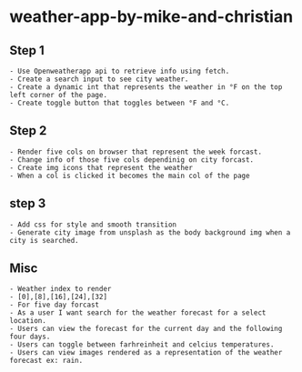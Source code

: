 # weather-app-by-mike-and-christian

## Step 1

    - Use Openweatherapp api to retrieve info using fetch.
    - Create a search input to see city weather.
    - Create a dynamic int that represents the weather in °F on the top left corner of the page.
    - Create toggle button that toggles between °F and °C.

## Step 2

    - Render five cols on browser that represent the week forcast.
    - Change info of those five cols dependinig on city forcast.
    - Create img icons that represent the weather
    - When a col is clicked it becomes the main col of the page

## step 3

    - Add css for style and smooth transition
    - Generate city image from unsplash as the body background img when a city is searched.

## Misc

    - Weather index to render
    - [0],[8],[16],[24],[32]
    - For five day forcast
    - As a user I want search for the weather forecast for a select location.
    - Users can view the forecast for the current day and the following four days.
    - Users can toggle between farhreinheit and celcius temperatures.
    - Users can view images rendered as a representation of the weather forecast ex: rain.
